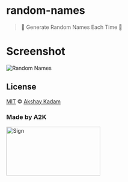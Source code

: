 # random-names

> :game_die: Generate Random Names Each Time :star2:

# Screenshot

![Random Names](http://imgur.com/bTHzBao.png)

## License

[MIT](LICENSE.md) © [Akshay Kadam](https://github.com/deadcoder0904)

### Made by A2K

<img src="http://imgur.com/jfmA33n.png" alt="Sign" width=250 height=130 />

